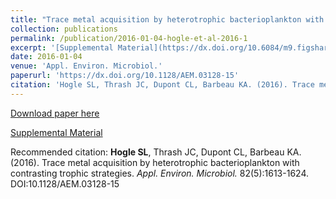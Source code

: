 ```yaml
---
title: "Trace metal acquisition by heterotrophic bacterioplankton with contrasting trophic strategies"
collection: publications
permalink: /publication/2016-01-04-hogle-et-al-2016-1
excerpt: '[Supplemental Material](https://dx.doi.org/10.6084/m9.figshare.1533034)'
date: 2016-01-04
venue: 'Appl. Environ. Microbiol.'
paperurl: 'https://dx.doi.org/10.1128/AEM.03128-15'
citation: 'Hogle SL, Thrash JC, Dupont CL, Barbeau KA. (2016). Trace metal acquisition by heterotrophic bacterioplankton with contrasting trophic strategies. Appl. Environ. Microbiol. 82(5):1613-1624. DOI:10.1128/AEM.03128-15'
---
```


<a href='https://dx.doi.org/10.1128/AEM.03128-15'>Download paper here</a>

[Supplemental Material](https://dx.doi.org/10.6084/m9.figshare.1533034)

Recommended citation: __Hogle SL__, Thrash JC, Dupont CL, Barbeau KA. (2016). Trace metal acquisition by heterotrophic bacterioplankton with contrasting trophic strategies. _Appl. Environ. Microbiol._ 82(5):1613-1624. DOI:10.1128/AEM.03128-15